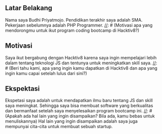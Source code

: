 [//]: # (Ceritakan sedikit tentang latar belakangmu seperti pendidikan terakhir atau pekerjaan sebelumnya)
## Latar Belakang
Nama saya Budhi Priyatmojo. Pendidikan terakhir saya adalah SMA.
Pekerjaan sebelumnya adalah PHP Programmer.
[//]: # (Motivasi apa yang mendorongmu untuk ikut program coding bootcamp di Hacktiv8?)
## Motivasi
Saya ikut bergabung dengan Hacktiv8 karena saya ingin mempelajari lebih dalam tentang teknologi JS dan tentunya untuk meningkatkan skill saya.
[//]: # (Beri tahu kami, apa yang ingin kamu dapatkan di Hacktiv8 dan apa yang ingin kamu capai setelah lulus dari sini?)
## Ekspektasi
Ekspetasi saya adalah untuk mendapatkan ilmu baru tentang JS dan skill saya meningkat.
Sehingga saya bisa membuat software yang berkualitas dan bermanfaat setelah saya menyelesaikan program bootcamp ini.
[//]: # (Apakah ada hal lain yang ingin disampaikan? Bila ada, kamu bebas untuk menuliskannya)
Hal lain yang ingin disampaikan adalah saya juga mempunyai cita-cita untuk membuat sebuah startup.
